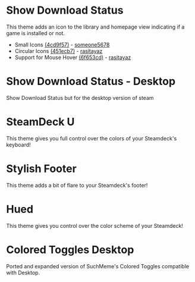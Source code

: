 # Show Download Status

This theme adds an icon to the library and homepage view indicating if a game is installed or not.
 - Small Icons [(4cd9f57)](https://github.com/Tormak9970/SteamDeckThemes/commit/4cd9f57b672fe637b81fc0cf2c6d190ff1a5b748) - [someone5678](https://github.com/someone5678)
 - Circular Icons [(451ecb7)](https://github.com/Tormak9970/SteamDeckThemes/commit/349cae10c0e4db0a8c13a482ce53a35740d53126) - [rasitayaz](https://github.com/rasitayaz)
 - Support for Mouse Hover [(6f653cd)](https://github.com/Tormak9970/SteamDeckThemes/commit/6f653cdf5963805d9f25300923d3c08ac4f7fce7) - [rasitayaz](https://github.com/rasitayaz)

# Show Download Status - Desktop

Show Download Status but for the desktop version of steam

# SteamDeck U

This theme gives you full control over the colors of your Steamdeck's keyboard!


# Stylish Footer

This theme adds a bit of flare to your Steamdeck's footer!


# Hued

This theme gives you control over the color scheme of your Steamdeck!

# Colored Toggles Desktop

Ported and expanded version of SuchMeme's Colored Toggles compatible with Desktop.
